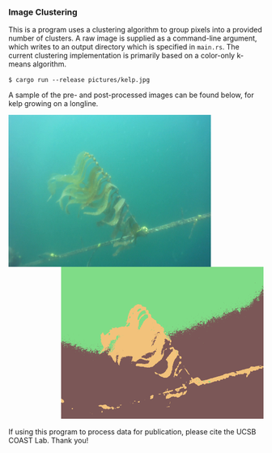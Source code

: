 ### Image Clustering

This is a program uses a clustering algorithm to group pixels into a provided number of clusters. A raw image is supplied as a command-line argument, which writes to an output directory which is specified in `main.rs`. The current clustering implementation is primarily based on a color-only k-means algorithm.

```
$ cargo run --release pictures/kelp.jpg
```

A sample of the pre- and post-processed images can be found below, for kelp growing on a longline.

<p align="right"><img src="/pictures/submerged_kelp1.png" width="400" height="300" align="left"><img src="/pictures/clustered_submerged1_3.png" width="400" height="300" /></p>

If using this program to process data for publication, please cite the UCSB COAST Lab. Thank you!
